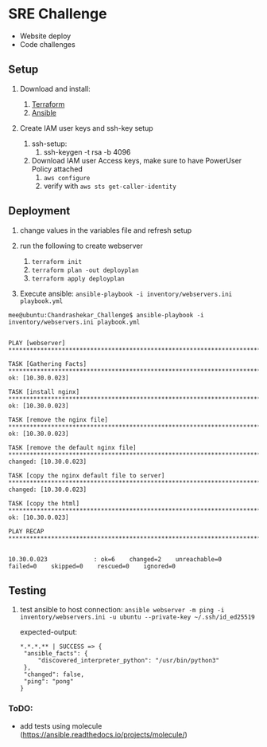 # SRE Challenge

* Website deploy
* Code challenges

## Setup

1. Download and install:
   1. [Terraform](https://developer.hashicorp.com/terraform/downloads)
   2. [Ansible](https://docs.ansible.com/ansible/latest/installation_guide/intro_installation.html)

2. Create IAM user keys and ssh-key setup
   1. ssh-setup:
      1. ssh-keygen -t rsa -b 4096
   2. Download IAM user Access keys, make sure to have PowerUser Policy attached
      1. `aws configure`
      2. verify with `aws sts get-caller-identity`

## Deployment

1. change values in the variables file and refresh setup
2. run the following to create webserver
   1. `terraform init`
   2. `terraform plan -out deployplan`
   3. `terraform apply deployplan`


3. Execute ansible:
   `ansible-playbook -i inventory/webservers.ini playbook.yml`
```
mee@ubuntu:Chandrashekar_Challenge$ ansible-playbook -i inventory/webservers.ini playbook.yml 


PLAY [webserver] ********************************************************************************************************************

TASK [Gathering Facts] **************************************************************************************************************
ok: [10.30.0.023]

TASK [install nginx] ****************************************************************************************************************
ok: [10.30.0.023]

TASK [remove the nginx file] ********************************************************************************************************
ok: [10.30.0.023]

TASK [remove the default nginx file] ************************************************************************************************
changed: [10.30.0.023]

TASK [copy the nginx default file to server] ****************************************************************************************
changed: [10.30.0.023]

TASK [copy the html] ****************************************************************************************************************
ok: [10.30.0.023]

PLAY RECAP **************************************************************************************************************************


10.30.0.023             : ok=6    changed=2    unreachable=0    failed=0    skipped=0    rescued=0    ignored=0  
```

## Testing

1. test ansible to host connection:
   `ansible webserver -m ping -i inventory/webservers.ini -u ubuntu --private-key ~/.ssh/id_ed25519`

   expected-output:

   ```(shell)
   *.*.*.** | SUCCESS => {
    "ansible_facts": {
        "discovered_interpreter_python": "/usr/bin/python3"
    },
    "changed": false,
    "ping": "pong"
   }
   ```
### ToDO:

* add tests using molecule (https://ansible.readthedocs.io/projects/molecule/)
